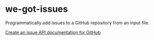 # we-got-issues
Programmatically add issues to a GitHub repository from an input file.

[Create an issue API documentation for GitHub](https://developer.github.com/v3/issues/#create-an-issue)


